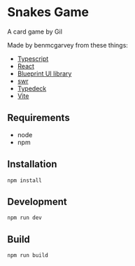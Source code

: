 # Snakes Game

A card game by Gil

Made by benmcgarvey from these things:
- [Typescript](https://www.typescriptlang.org/)
- [React](https://reactjs.org/)
- [Blueprint UI library](https://blueprintjs.com/)
- [swr](https://swr.vercel.app/)
- [Typedeck](https://github.com/mitch-b/typedeck)
- [Vite](https://vitejs.dev/)


## Requirements
- node
- npm

## Installation
```
npm install
```

## Development
```
npm run dev
```

## Build
```
npm run build
```

